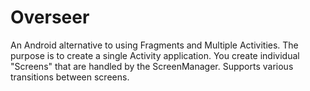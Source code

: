 # Overseer
An Android alternative to using Fragments and Multiple Activities. The purpose is to create a single Activity application. You create individual "Screens" that are handled by the ScreenManager.  Supports various transitions between screens.
